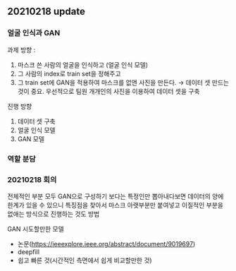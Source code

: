 ## 20210218 update
### 얼굴 인식과 GAN

과제 방향 :
1. 마스크 쓴 사람의 얼굴을 인식하고 (얼굴 인식 모델)
2. 그 사람의 index로 train set을 정해주고 
3. 그 train set에 GAN을 적용하여 마스크를 없앤 사진을 만든다.
→ 데이터 셋 만드는 것이 중요. 우선적으로 팀원 개개인의 사진을 이용하여 데이터 셋을 구축

진행 방향
1. 데이터 셋 구축
2. 얼굴 인식 모델
3. GAN 모델

### 역할 분담

### 20210218 회의
전체적인 부분 모두 GAN으로 구성하기 보다는 
특정인만 뽑아내다보면 데이터의 양에 한계가 있을 수 있으니 특징점을 찾아서
마스크 아랫부분만 붙여넣고 이질적인 부분을 없애는 방식으로 진행하는 것도 방법

GAN 시도할만한 모델
- 논문(https://ieeexplore.ieee.org/abstract/document/9019697)
- deepfill
- 쉽고 빠른 것(시간적인 측면에서 쉽게 비교할만한 것)
